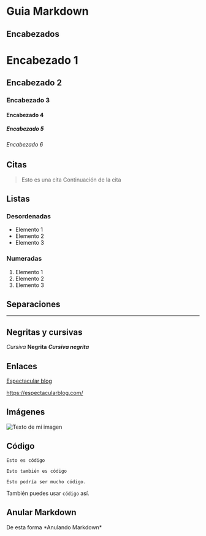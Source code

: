 
# Guia Markdown

## Encabezados

# Encabezado 1

## Encabezado 2

### Encabezado 3

#### Encabezado 4

##### Encabezado 5

###### Encabezado 6

## Citas

> Esto es una cita
> Continuación de la cita

## Listas

### Desordenadas

- Elemento 1
- Elemento 2
- Elemento 3

### Numeradas

1. Elemento 1
2. Elemento 2
3. Elemento 3

## Separaciones

------

## Negritas y cursivas

*Cursiva*
**Negrita**
***Cursiva negrita***

## Enlaces

[Espectacular blog](https://espectacularblog.com/)

<https://espectacularblog.com/>

## Imágenes

![Texto de mi imagen](https://www.lavanguardia.com/r/GODO/LV/p5/WebSite/2019/01/19/Recortada/img_jpi_20190119-164944_imagenes_lv_otras_fuentes_00boo-1jpg-kQtE-U454205285602ZoB-992x558@LaVanguardia-Web.jpg)

## Código

    Esto es código

    Esto también es código

~~~
Esto podría ser mucho código.
~~~

También puedes usar `código` así.

## Anular Markdown

De esta forma \*Anulando Markdown*
